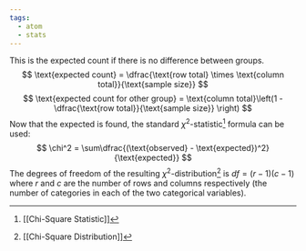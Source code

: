 ```yaml
---
tags:
  - atom
  - stats
---
```

This is the expected count if there is no difference between groups.
$$ \text{expected count} = \dfrac{\text{row total} \times \text{column total}}{\text{sample size}} $$
$$ \text{expected count for other group} = \text{column total}\left(1 - \dfrac{\text{row total}}{\text{sample size}} \right) $$
Now that the expected is found, the standard $\chi^2$-statistic[^1] formula can be used:
$$ \chi^2 = \sum\dfrac{(\text{observed} - \text{expected})^2}{\text{expected}} $$
The degrees of freedom of the resulting $\chi^2$-distribution[^2] is $df = (r-1)(c-1)$ where $r$ and $c$ are the number of rows and columns respectively (the number of categories in each of the two categorical variables).

[^1]: [[Chi-Square Statistic]]
[^2]: [[Chi-Square Distribution]]
